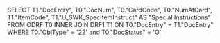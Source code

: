 SELECT
	 T1."DocEntry",
	 T0."DocNum",
	 T0."CardCode",
	 T0."NumAtCard",
	T1."ItemCode",
	 T1."U_SWK_SpecItemInstruct" AS "Special Instructions" 
FROM ODRF T0 
INNER JOIN DRF1 T1 ON T0."DocEntry" = T1."DocEntry" 
WHERE T0."ObjType" = '22' 
and T0."DocStatus" = 'O' 
